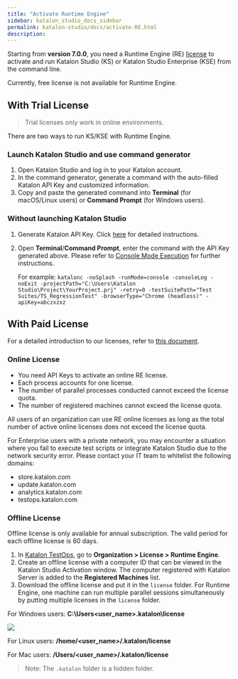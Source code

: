 ```yaml
---
title: "Activate Runtime Engine"
sidebar: katalon_studio_docs_sidebar
permalink: katalon-studio/docs/activate-RE.html
description:
---
```


Starting from **version 7.0.0**, you need a Runtime Engine (RE) [license](https://docs.katalon.com/katalon-studio/docs/license.html) to activate and run Katalon Studio (KS) or Katalon Studio Enterprise (KSE) from the command line.

Currently, free license is not available for Runtime Engine.

## With Trial License

> Trial licenses only work in online environments.

There are two ways to run KS/KSE with Runtime Engine.

### Launch Katalon Studio and use command generator

1. Open Katalon Studio and log in to your Katalon account.
2. In the command generator, generate a command with the auto-filled Katalon API Key and customized information.
3. Copy and paste the generated command into **Terminal** (for macOS/Linux users) or **Command Prompt** (for Windows users).

### Without launching Katalon Studio

1. Generate Katalon API Key. Click [here](https://docs.katalon.com/katalon-analytics/docs/ka-api-key.html#create-an-api-key) for detailed instructions.
2. Open **Terminal**/**Command Prompt**, enter the command with the API Key generated above. Please refer to [Console Mode Execution](https://docs.katalon.com/katalon-studio/docs/console-mode-execution.html#katalon-studio-plugins-in-console-mode) for further instructions.

    For example: `katalonc -noSplash -runMode=console -consoleLog -noExit -projectPath="C:\Users\Katalon Studio\Project\YourProject.prj" -retry=0 -testSuitePath="Test Suites/TS_RegressionTest" -browserType="Chrome (headless)" -apiKey=abczxzxz`

## With Paid License

For a detailed introduction to our licenses, refer to [this document](https://docs.katalon.com/katalon-studio/docs/license.html).

### Online License

* You need API Keys to activate an online RE license.
* Each process accounts for one license.
* The number of parallel processes conducted cannot exceed the license quota.
* The number of registered machines cannot exceed the license quota.

All users of an organization can use RE online licenses as long as the total number of active online licenses does not exceed the license quota.

For Enterprise users with a private network, you may encounter a situation where you fail to execute test scripts or integrate Katalon Studio due to the network security error. Please contact your IT team to whitelist the following domains:

* store.katalon.com
* update.katalon.com
* analytics.katalon.com
* testops.katalon.com

### Offline License

Offline license is only available for annual subscription. The valid period for each offline license is 60 days.

1. In [Katalon TestOps](https://analytics.katalon.com/home), go to **Organization > License > Runtime Engine**.
2. Create an offline license with a computer ID that can be viewed in the Katalon Studio Activation window. The computer registered with Katalon Server is added to the **Registered Machines** list.
3. Download the offline license and put it in the `license` folder. For Runtime Engine, one machine can run multiple parallel sessions simultaneously by putting multiple licenses in the `license` folder.

For Windows users: **C:\Users\<user_name>\.katalon\license**

<img src="https://github.com/katalon-studio/docs-images/raw/master/katalon-studio/docs/activate-RE/license.png" width="" height="">

For Linux users: **/home/<user_name>/.katalon/license**

For Mac users: **/Users/<user_name>/.katalon/license**

> Note: The `.katalon` folder is a hidden folder.
